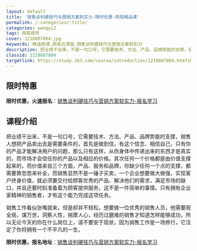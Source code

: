 ```yaml
---
layout: default
title: '销售谈判硬技巧与营销方案软实力-限时优惠-网易精品课'
permalink: /:categories/:title/
categories: wangyi2
tags: 网易提供
cover: 1210887804.jpg
keywords: 精选网课,网易云课堂,销售谈判硬技巧与营销方案软实力
description: 把业绩干出来，不是一句口号，它需要技术、方法、产品、品牌势能的支撑，销售人想把产品卖出去是需要条件的，首先是做到信，有这
classid: 1210887804
targetlink: https://study.163.com/course/introduction/1210887804.htm?share=1&shareId=1025206652&utm_campaign=share&utm_medium=iphoneShare&utm_source=&utm_u=1025206652
---
```


## 限时特惠

**限时优惠，火速报名**：[销售谈判硬技巧与营销方案软实力-报名学习](https://study.163.com/course/introduction/1210887804.htm?share=1&shareId=1025206652&utm_campaign=share&utm_medium=iphoneShare&utm_source=&utm_u=1025206652)

## 课程介绍

把业绩干出来，不是一句口号，它需要技术、方法、产品、品牌势能的支撑，销售人想把产品卖出去是需要条件的，首先是做到信，有这个信念、相信自己，只有你的产品才能解决用户的问题，那么只有这样，从你身体中传递出来的东西才是真实的，而市场才会信任你的产品以及相应的价格。其次任何一个价格都是由价值支撑起来的，而价值来自三个方面，产品、服务和品牌，你缺少任何一个点的支撑，都需要靠忽悠来补全，而销售显然不是一锤子买卖，一个企业想要做大做强，实现客户终身价值，就必须要交付给顾客优秀的产品、解决他们的需求，满足市场的缺口，并且还要时刻准备着为顾客提供服务，这不是一件简单的事情。只有拥有企业家精神的销售者，才有这个能力完成这项任务。

销售工作看似张嘴就来，但是却并不轻松，想要做一位优秀的销售人员，他需要观全局，谋万世，洞察人性，揣摩人心，经历过磨难的销售才知道怎样能够成功，所以无论今天的你在什么岗位上，请不要安于现状，因为销售工作是一场修行，它注定了你将拥有一个不平凡的一生。

**限时优惠，报名地址**：[销售谈判硬技巧与营销方案软实力-报名学习](https://study.163.com/course/introduction/1210887804.htm?share=1&shareId=1025206652&utm_campaign=share&utm_medium=iphoneShare&utm_source=&utm_u=1025206652)

